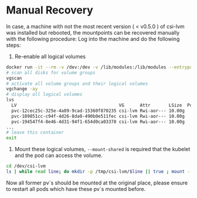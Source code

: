 # Manual Recovery

In case, a machine with not the most recent version ( < v0.5.0 ) of csi-lvm was installed but rebooted, the mountpoints can be recovered manually with the following procedure:
Log into the machine and do the following steps:

1. Re-enable all logical volumes

```bash
docker run -it --rm -v /dev:/dev -v /lib/modules:/lib/modules --entrypoint /bin/sh metalstack/csi-lvm-provisioner:latest
# scan all disks for volume groups
vgscan
# activate all volume groups and their logical volumes
vgchange -ay
# display all logical volumes
lvs
  LV                                       VG      Attr       LSize  Pool Origin Data%  Meta%  Move Log Cpy%Sync Convert
  pvc-12cec25c-325e-4a89-9cad-15360f870235 csi-lvm Rwi-aor--- 10.00g                                    100.00
  pvc-189851cc-c94f-4d26-8da0-490b0e511fec csi-lvm Rwi-aor--- 10.00g                                    100.00
  pvc-194547f4-8e46-4d31-94f1-654d0ca03378 csi-lvm Rwi-aor--- 10.00g                                    100.00
...
# leave this container
exit
```

1. Mount these logical volumes, `--mount-shared` is required that the kubelet and the pod can access the volume.

```bash
cd /dev/csi-lvm
ls | while read line; do mkdir -p /tmp/csi-lvm/$line || true ; mount --make-shared -t ext4 /dev/csi-lvm/$line /tmp/csi-lvm/$line; done
```

Now all former pv´s should be mounted at the original place, please ensure to restart all pods which have these pv´s mounted before.
